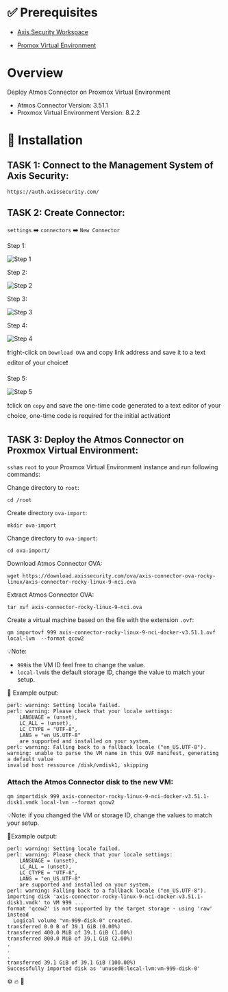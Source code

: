 [Promox Virtual Environment]: https://www.proxmox.com/en/
[Axis Security]: https://www.axissecurity.com/schedule-a-demo/
[Axis Security Workspace]: https://auth.axissecurity.com/

# ✅ Prerequisites

- [Axis Security Workspace]

- [Promox Virtual Environment]

# Overview

Deploy Atmos Connector on Proxmox Virtual Environment
- Atmos Connector Version: 3.51.1
- Proxmox Virtual Environment Version: 8.2.2

# 🚀 Installation

## TASK 1: Connect to the Management System of Axis Security:

```text
https://auth.axissecurity.com/
```

## TASK 2: Create Connector:
`settings` ➡️ `connectors` ➡️ `New Connector`

Step 1:

![Step 1](./images/new-connector-1.png)

Step 2:

![Step 2](./images/new-connector-2.png)

Step 3:

![Step 3](./images/new-connector-3.png)

Step 4:

![Step 4](./images/new-connector-4.png)

❗right-click on `Download OVA` and copy link address and save it to a text editor of your choice❗

Step 5:

![Step 5](./images/new-connector-5.png)

❗click on `copy` and save the one-time code generated to a text editor of your choice, one-time code is required for the initial activation❗

## TASK 3: Deploy the Atmos Connector on Proxmox Virtual Environment:

`ssh`as `root` to your Proxmox Virtual Environment instance and run following commands:

Change directory to `root`:
```text
cd /root
```
Create directory `ova-import`:
```text
mkdir ova-import
```

Change directory to `ova-import`:
```text
cd ova-import/
```

Download Atmos Connector OVA:
```text
wget https://download.axissecurity.com/ova/axis-connector-ova-rocky-linux/axis-connector-rocky-linux-9-nci.ova
```

Extract Atmos Connector OVA:
```text
tar xvf axis-connector-rocky-linux-9-nci.ova 
```

Create a virtual machine based on the file with the extension `.ovf`:
```text
qm importovf 999 axis-connector-rocky-linux-9-nci-docker-v3.51.1.ovf local-lvm  --format qcow2
```
💡Note: 
- `999`is the VM ID feel free to change the value.
- `local-lvm`is the default storage ID, change the value to match your setup.

🔨 Example output:
```text
perl: warning: Setting locale failed.
perl: warning: Please check that your locale settings:
	LANGUAGE = (unset),
	LC_ALL = (unset),
	LC_CTYPE = "UTF-8",
	LANG = "en_US.UTF-8"
    are supported and installed on your system.
perl: warning: Falling back to a fallback locale ("en_US.UTF-8").
warning: unable to parse the VM name in this OVF manifest, generating a default value
invalid host ressource /disk/vmdisk1, skipping
```

### Attach the Atmos Connector disk to the new VM:
```text
qm importdisk 999 axis-connector-rocky-linux-9-nci-docker-v3.51.1-disk1.vmdk local-lvm --format qcow2
```
💡Note: if you changed the VM or storage ID, change the values to match your setup.

🔨Example output:
```text
perl: warning: Setting locale failed.
perl: warning: Please check that your locale settings:
	LANGUAGE = (unset),
	LC_ALL = (unset),
	LC_CTYPE = "UTF-8",
	LANG = "en_US.UTF-8"
    are supported and installed on your system.
perl: warning: Falling back to a fallback locale ("en_US.UTF-8").
importing disk 'axis-connector-rocky-linux-9-nci-docker-v3.51.1-disk1.vmdk' to VM 999 ...
format 'qcow2' is not supported by the target storage - using 'raw' instead
  Logical volume "vm-999-disk-0" created.
transferred 0.0 B of 39.1 GiB (0.00%)
transferred 400.0 MiB of 39.1 GiB (1.00%)
transferred 800.0 MiB of 39.1 GiB (2.00%)
.
.
.
transferred 39.1 GiB of 39.1 GiB (100.00%)
Successfully imported disk as 'unused0:local-lvm:vm-999-disk-0'
```
⚙️ 🔥 🔨 